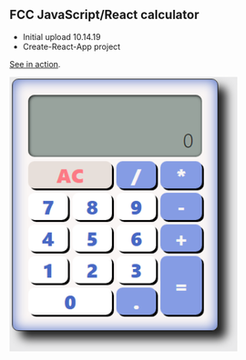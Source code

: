 ## FCC JavaScript/React calculator

- Initial upload 10.14.19
- Create-React-App project

[See in action](https://stryyderscalculator.netlify.com).

<img src="img/preview.png" width="400">
